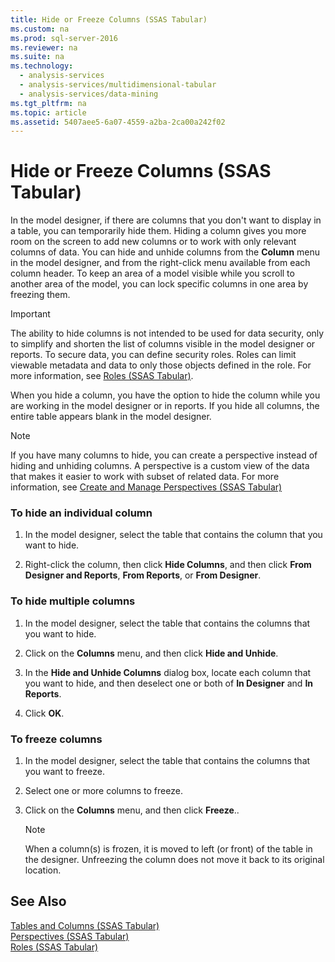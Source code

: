 ```yaml
---
title: Hide or Freeze Columns (SSAS Tabular)
ms.custom: na
ms.prod: sql-server-2016
ms.reviewer: na
ms.suite: na
ms.technology: 
  - analysis-services
  - analysis-services/multidimensional-tabular
  - analysis-services/data-mining
ms.tgt_pltfrm: na
ms.topic: article
ms.assetid: 5407aee5-6a07-4559-a2ba-2ca00a242f02
---
```

# Hide or Freeze Columns (SSAS Tabular)
  In the model designer, if there are columns that you don't want to display in a table, you can temporarily hide them. Hiding a column gives you more room on the screen to add new columns or to work with only relevant columns of data. You can hide and unhide columns from the **Column** menu in the model designer, and from the right-click menu available from each column header. To keep an area of a model visible while you scroll to another area of the model, you can lock specific columns in one area by freezing them.  
  
> [!IMPORTANT]  
>  The ability to hide columns is not intended to be used for data security, only to simplify and shorten the list of columns visible in the model designer or reports. To secure data, you can define security roles. Roles can limit viewable metadata and data to only those objects defined in the role. For more information, see [Roles &#40;SSAS Tabular&#41;](../../Topics/TopicNameNotContainA/Roles--SSAS-Tabular-.md).  
  
 When you hide a column, you have the option to hide the column while you are working in the model designer or in reports. If you hide all columns, the entire table appears blank in the model designer.  
  
> [!NOTE]  
>  If you have many columns to hide, you can create a perspective instead of hiding and unhiding columns. A perspective is a custom view of the data that makes it easier to work with subset of related data. For more information, see [Create and Manage Perspectives &#40;SSAS Tabular&#41;](../../Topics/TopicNameNotContainA/Create-and-Manage-Perspectives--SSAS-Tabular-.md)  
  
### To hide an individual column  
  
1.  In the model designer, select the table that contains the column that you want to hide.  
  
2.  Right-click the column, then click **Hide Columns**, and then click **From Designer and Reports**, **From Reports**, or **From Designer**.  
  
### To hide multiple columns  
  
1.  In the model designer, select the table that contains the columns that you want to hide.  
  
2.  Click on the **Columns** menu, and then click **Hide and Unhide**.  
  
3.  In the **Hide and Unhide Columns** dialog box, locate each column that you want to hide, and then deselect one or both of **In Designer** and **In Reports**.  
  
4.  Click **OK**.  
  
### To freeze columns  
  
1.  In the model designer, select the table that contains the columns that you want to freeze.  
  
2.  Select one or more columns to freeze.  
  
3.  Click on the **Columns** menu, and then click **Freeze**..  
  
    > [!NOTE]  
    >  When a column(s) is frozen, it is moved to left (or front) of the table in the designer. Unfreezing the column does not move it back to its original location.  
  
## See Also  
 [Tables and Columns &#40;SSAS Tabular&#41;](../../Topics/TopicNameNotContainA/Tables-and-Columns--SSAS-Tabular-.md)   
 [Perspectives &#40;SSAS Tabular&#41;](../../Topics/TopicNameNotContainA/Perspectives--SSAS-Tabular-.md)   
 [Roles &#40;SSAS Tabular&#41;](../../Topics/TopicNameNotContainA/Roles--SSAS-Tabular-.md)  
  
  
